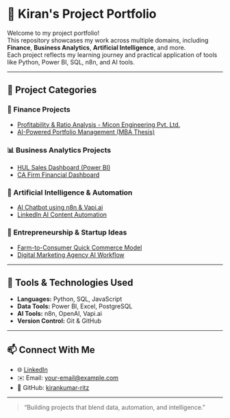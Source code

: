 # 🌟 Kiran's Project Portfolio

Welcome to my project portfolio!  
This repository showcases my work across multiple domains, including **Finance**, **Business Analytics**, **Artificial Intelligence**, and more.  
Each project reflects my learning journey and practical application of tools like Python, Power BI, SQL, n8n, and AI tools.

---

## 📁 Project Categories

### 🧮 Finance Projects
- [Profitability & Ratio Analysis - Micon Engineering Pvt. Ltd.](#)
- [AI-Powered Portfolio Management (MBA Thesis)](#)

### 📊 Business Analytics Projects
- [HUL Sales Dashboard (Power BI)](#)
- [CA Firm Financial Dashboard](#)

### 🤖 Artificial Intelligence & Automation
- [AI Chatbot using n8n & Vapi.ai](#)
- [LinkedIn AI Content Automation](#)

### 🚀 Entrepreneurship & Startup Ideas
- [Farm-to-Consumer Quick Commerce Model](#)
- [Digital Marketing Agency AI Workflow](#)

---

## 🧠 Tools & Technologies Used
- **Languages:** Python, SQL, JavaScript  
- **Data Tools:** Power BI, Excel, PostgreSQL  
- **AI Tools:** n8n, OpenAI, Vapi.ai  
- **Version Control:** Git & GitHub  

---

## 📫 Connect With Me
- 🌐 [LinkedIn](https://linkedin.com/in/your-link)
- ✉️ Email: your-email@example.com
- 🧰 GitHub: [kirankumar-ritz](https://github.com/kirankumar-ritz)

---

> “Building projects that blend data, automation, and intelligence.”
